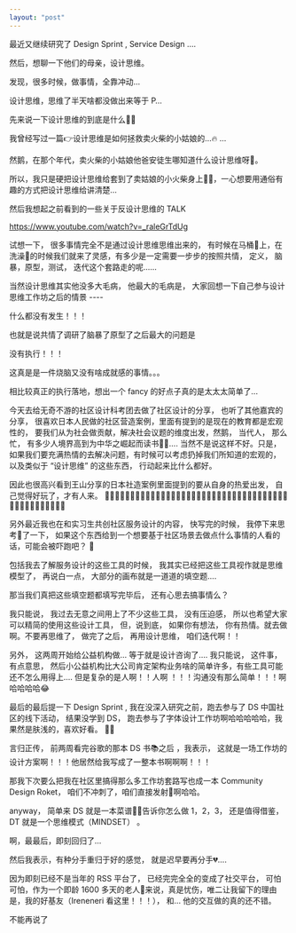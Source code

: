 ```yaml
---
layout: "post"
---
```


最近又继续研究了 Design Sprint , Service Design ….



然后，想聊一下他们的母亲，设计思维。 

发现，很多时候，做事情，全靠冲动…

设计思维，思维了半天啥都没做出来等于 P…



先来说一下设计思维的到底是什么👩‍💻

我曾经写过一篇👉设计思维是如何拯救卖火柴的小姑娘的…🔥 …

然鹅，在那个年代，卖火柴的小姑娘他爸安徒生哪知道什么设计思维呀🤯。 

所以，我只是硬把设计思维给套到了卖姑娘的小火柴身上🤦‍♀️，一心想要用通俗有趣的方式把设计思维给讲清楚…



然后我想起之前看到的一些关于反设计思维的 TALK 



https://www.youtube.com/watch?v=_raleGrTdUg



试想一下， 很多事情完全不是通过设计思维思维出来的， 有时候在马桶🚽上，在洗澡🚿的时候我们就来了灵感，有多少是一定需要一步步的按照共情， 定义， 脑暴，原型，测试， 迭代这个套路走的呢...... 








当然设计思维其实他没多大毛病， 他最大的毛病是， 大家回想一下自己参与设计思维工作坊之后的情景 ----



什么都没有发生！！！



也就是说共情了调研了脑暴了原型了之后最大的问题是



没有执行！！！



这真是是一件烧脑又没有啥成就感的事情。。。



相比较真正的执行落地，想出一个 fancy 的好点子真的是太太太简单了...



今天去给无奇不游的社区设计科考团去做了社区设计的分享， 也听了其他嘉宾的分享， 很喜欢日本人民做的社区营造案例，里面有提到的是现在的教育都是宏观性的， 要我们从为社会做贡献，解决社会议题的维度出发，然鹅， 当代人， 那么忙， 有多少人境界高到为中华之崛起而读书🤦‍♀️…. 当然不是说这样不好。只是，如果我们要充满热情的去解决问题，有时候可以考虑扔掉我们所知道的宏观的， 以及类似于 “设计思维” 的这些东西， 行动起来比什么都好。 



因此也很高兴看到王山分享的日本社造案例里面提到的要从自身的热爱出发， 自己觉得好玩了，才有人来。 👨‍👨‍👦‍👦👨‍👨‍👧‍👧👨‍👨‍👦👨‍👨‍👧👨‍👨‍👧‍👦👨‍👩‍👧‍👧👨‍👩‍👦‍👦👨‍👩‍👧👯‍♂️🕺🚶‍♀️🏃‍♀️👨‍👧‍👦👨‍👧👨‍👦‍👦👨‍👧‍👧



另外最近我也在和实习生共创社区服务设计的内容， 快写完的时候， 我停下来思考🤔了一下， 如果这个东西给到一个想要基于社区场景去做点什么事情的人看的话，可能会被吓跑吧？ 🤪



包括我去了解服务设计的这些工具的时候， 我其实已经把这些工具视作就是思维模型了， 再说白一点， 大部分的画布就是一道道的填空题….



那当我们真把这些填空题都填写完毕后， 还有心思去搞事情么？



我只能说， 我过去无意之间用上了不少这些工具， 没有压迫感， 所以也希望大家可以精简的使用这些设计工具， 但，说到底， 如果你有想法， 你有热情。就去做啊。不要再思维了， 做完了之后， 再用设计思维， 咱们迭代啊！！



另外， 这两周开始给公益机构做… 等于就是设计咨询了…. 我只能说， 这件事， 有点意思， 然后小公益机构比大公司肯定架构业务啥的简单许多，有些工具可能还不怎么用得上.... 但是复杂的是人啊！！人啊 ！！！沟通没有那么简单！！！啊哈哈哈哈😂



最后的最后提一下 Design Sprint , 我在没深入研究之前，跑去参与了 DS 中国社区的线下活动， 结果没学到 DS， 跑去参与了字体设计工作坊啊哈哈哈哈哈，我果然是肤浅的，喜欢好看。 👩‍🎨‍



言归正传， 前两周看完谷歌的那本 DS 书📚之后 ，我表示， 这就是一场工作坊的设计方案啊！！！他居然给我写成了一整本书啊啊啊！！！ 



那我下次要么把我在社区里搞得那么多工作坊套路写也成一本 Community Design Roket， 咱们不冲刺了，咱们直接发射🚀啊哈哈。



anyway， 简单来 DS 就是一本菜谱👨‍🍳告诉你怎么做 1，2，3， 还是值得借鉴， DT 就是一个思维模式（MINDSET） 。





啊，最最后，即刻回归了…

然后我表示，有种分手重归于好的感觉， 就是迟早要再分手💔….

因为即刻已经不是当年的 RSS 平台了， 已经完完全全的变成了社交平台， 可怕可怕，作为一个即龄 1600 多天的老人🧓来说，真是忧伤，唯二让我留下的理由是，我的好基友（Ireneneri 看这里！！！）， 和… 他的交互做的真的还不错。 



不能再说了

